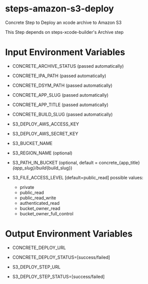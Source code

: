 steps-amazon-s3-deploy
======================

Concrete Step to Deploy an xcode archive to Amazon S3

This Step depends on steps-xcode-builder's Archive step

# Input Environment Variables
- CONCRETE_ARCHIVE_STATUS 	(passed automatically)
- CONCRETE_IPA_PATH			(passed automatically)
- CONCRETE_DSYM_PATH		(passed automatically)
- CONCRETE_APP_SLUG			(passed automatically)
- CONCRETE_APP_TITLE		(passed automatically)
- CONCRETE_BUILD_SLUG		(passed automatically)

- S3_DEPLOY_AWS_ACCESS_KEY
- S3_DEPLOY_AWS_SECRET_KEY
- S3_BUCKET_NAME
- S3_REGION_NAME			(optional)
- S3_PATH_IN_BUCKET			(optional, default = concrete_{app_title}_{app_slug}/build_{build_slug})
- S3_FILE_ACCESS_LEVEL		[default=public_read] possible values: 
  * private
  * public_read
  * public_read_write
  * authenticated_read
  * bucket_owner_read
  * bucket_owner_full_control

# Output Environment Variables
- CONCRETE_DEPLOY_URL
- CONCRETE_DEPLOY_STATUS=[success/failed]

- S3_DEPLOY_STEP_URL
- S3_DEPLOY_STEP_STATUS=[success/failed]